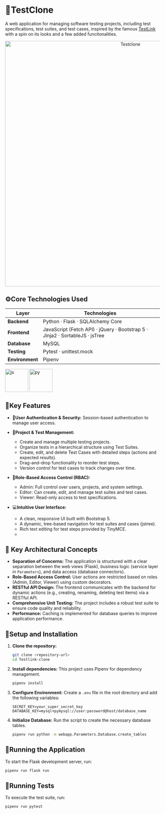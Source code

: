 # 🧪TestClone
A web application for managing software testing projects, including test specifications, test suites, and test cases, inspired by the famous [TestLink](https://testlink.org/) with a spin on its looks and a few added funcitonalities.


<p align="center">
  <img src="readme_assets/testclone/1018.gif" alt="Testclone" width="800" />
</p>



## ⚙️Core Technologies Used

| Layer | Technologies |
|--------|---------------|
| **Backend** | Python  · Flask · SQLAlchemy Core |
| **Frontend** | JavaScript (Fetch API) · jQuery · Bootstrap 5 · Jinja2 · SortableJS · jsTree |
| **Database** | MySQL  |
| **Testing** | Pytest · unittest.mock |
| **Environment** | Pipenv  |
<p align="left"> 
  <img src="https://media2.giphy.com/media/v1.Y2lkPTc5MGI3NjExZHZmNnRndnBnNXM0d2hlZmFobHR1NDVqczF3MndodGRhYXYyb3EwNCZlcD12MV9pbnRlcm5hbF9naWZfYnlfaWQmY3Q9Zw/SvFocn0wNMx0iv2rYz/giphy.gif" alt="js" width="75"/> 
  <img src="https://media4.giphy.com/media/v1.Y2lkPTc5MGI3NjExNmI5OTB1b2I2bGY3dWtleTdyNHptNDVyNmdiYmFneTd6NDU3NHp3biZlcD12MV9pbnRlcm5hbF9naWZfYnlfaWQmY3Q9Zw/KAq5w47R9rmTuvWOWa/giphy.gif" alt="py" width="75"/>
</p>

## 🌟Key Features
*    🔐**User Authentication & Security:**
        Session-based authentication to manage user access.

*    🧩**Project & Test Management:**
        * Create and manage multiple testing projects.
        * Organize tests in a hierarchical structure using Test Suites.
        * Create, edit, and delete Test Cases with detailed steps (actions and expected results).
        * Drag-and-drop functionality to reorder test steps.
        * Version control for test cases to track changes over time.

*    👥**Role-Based Access Control (RBAC):**
        * Admin: Full control over users, projects, and system settings.
        * Editor: Can create, edit, and manage test suites and test cases.
        * Viewer: Read-only access to test specifications.

*    💻**Intuitive User Interface:**
        * A clean, responsive UI built with Bootstrap 5.
        * A dynamic, tree-based navigation for test suites and cases (jstree).
        * Rich text editing for test steps provided by TinyMCE.
        * 

## 🧠 Key Architectural Concepts

*   **Separation of Concerns:** The application is structured with a clear separation between the web views (Flask), business logic (service layer in `Parameters`), and data access (database connectors).
*   **Role-Based Access Control:** User actions are restricted based on roles (Admin, Editor, Viewer) using custom decorators.
*   **RESTful API Design:** The frontend communicates with the backend for dynamic actions (e.g., creating, renaming, deleting test items) via a RESTful API.
*   **Comprehensive Unit Testing:** The project includes a robust test suite to ensure code quality and reliability.
*   **Performance:** Caching is implemented for database queries to improve application performance.

## 🧩Setup and Installation

1.  **Clone the repository:**
    ```bash
    git clone <repository-url>
    cd Testlink-clone
    ```

2.  **Install dependencies:**
    This project uses Pipenv for dependency management.
    ```bash
    pipenv install
    ```

3.  **Configure Environment:**
    Create a `.env` file in the root directory and add the following variables:
    ```
    SECRET_KEY=your_super_secret_key
    DATABASE_KEY=mysql+pymysql://user:password@host/database_name
    ```

4.  **Initialize Database:**
    Run the script to create the necessary database tables.
    ```bash
    pipenv run python -m webapp.Parameters.Database.create_tables
    ```

## 🚀Running the Application

To start the Flask development server, run:
```bash
pipenv run flask run
```

## 🧪Running Tests

To execute the test suite, run:
```bash
pipenv run pytest
```

